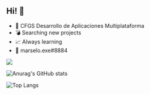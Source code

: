 ## Hi! 👋
- 📕 CFGS Desarrollo de Aplicaciones Multiplataforma
- 💣 Searching new projects
- 📈 Always learning
- 👀 marselo.exe#8884

![](https://komarev.com/ghpvc/?username=marselo-4&theme=radical)

![Anurag's GitHub stats](https://github-readme-stats.vercel.app/api?username=marselo-4&show_icons=true&theme=radical)

![Top Langs](https://github-readme-stats.vercel.app/api/top-langs/?username=marselo-4&show_icons=true&theme=radical)
